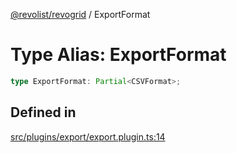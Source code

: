 [@revolist/revogrid](README.md) / ExportFormat

# Type Alias: ExportFormat

```ts
type ExportFormat: Partial<CSVFormat>;
```

## Defined in

[src/plugins/export/export.plugin.ts:14](https://github.com/revolist/revogrid/blob/c4e80f786890231c76aca88d327b090657d3fbb9/src/plugins/export/export.plugin.ts#L14)
